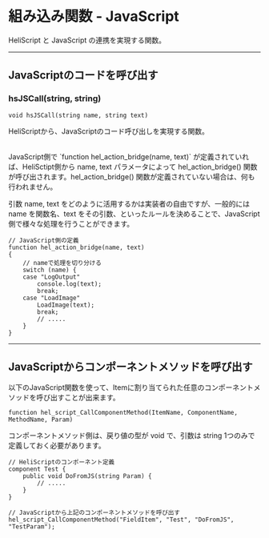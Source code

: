 # 組み込み関数 - JavaScript

HeliScript と JavaScript の連携を実現する関数。


***


## JavaScriptのコードを呼び出す

### hsJSCall(string, string)
`void hsJSCall(string name, string text)`

HeliScriptから、JavaScriptのコード呼び出しを実現する関数。

</br>
JavaScript側で `function hel_action_bridge(name, text)` が定義されていれば、HeliSctipt側から name, text パラメータによって hel_action_bridge() 関数が呼び出されます。hel_action_bridge() 関数が定義されていない場合は、何も行われません。

引数 name, text をどのように活用するかは実装者の自由ですが、一般的には name を関数名、text をその引数、といったルールを決めることで、JavaScript側で様々な処理を行うことができます。


```
// JavaScript側の定義
function hel_action_bridge(name, text)
{
    // nameで処理を切り分ける
    switch (name) {
    case "LogOutput"
        console.log(text);
        break;
    case "LoadImage"
        LoadImage(text);
        break;
        // .....
    }
}
```

***


## JavaScriptからコンポーネントメソッドを呼び出す

以下のJavaScript関数を使って、Itemに割り当てられた任意のコンポーネントメソッドを呼び出すことが出来ます。

`function hel_script_CallComponentMethod(ItemName, ComponentName, MethodName, Param)`

コンポーネントメソッド側は、戻り値の型が void で、引数は string 1つのみで定義しておく必要があります。

```
// HeliScriptのコンポーネント定義
component Test {
    public void DoFromJS(string Param) {
        // .....
    }
}
```

```
// JavaScriptから上記のコンポーネントメソッドを呼び出す
hel_script_CallComponentMethod("FieldItem", "Test", "DoFromJS", "TestParam");
```
